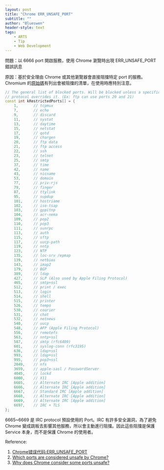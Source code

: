 ```yaml
---
layout: post
title: "Chrome ERR_UNSAFE_PORT"
subtitle: ""
author: "Blueswen"
header-style: text
tags:
    - ARTS
    - Tip
    - Web Development
---
```


問題：以 6666 port 開啟服務，使用 Chrome 瀏覽時出現 ERR_UNSAFE_PORT 錯誤訊息

原因：基於安全理由 Chrome 或其他瀏覽器會直接阻擋特定 port 的服務。Chromium 的[原始碼](https://chromium.googlesource.com/chromium/src.git/+/refs/heads/master/net/base/port_util.cc)有列出會被阻擋的清單，在使用時應特別注意。

```cpp
// The general list of blocked ports. Will be blocked unless a specific
// protocol overrides it. (Ex: ftp can use ports 20 and 21)
const int kRestrictedPorts[] = {
    1,       // tcpmux
    7,       // echo
    9,       // discard
    11,      // systat
    13,      // daytime
    15,      // netstat
    17,      // qotd
    19,      // chargen
    20,      // ftp data
    21,      // ftp access
    22,      // ssh
    23,      // telnet
    25,      // smtp
    37,      // time
    42,      // name
    43,      // nicname
    53,      // domain
    77,      // priv-rjs
    79,      // finger
    87,      // ttylink
    95,      // supdup
    101,     // hostriame
    102,     // iso-tsap
    103,     // gppitnp
    104,     // acr-nema
    109,     // pop2
    110,     // pop3
    111,     // sunrpc
    113,     // auth
    115,     // sftp
    117,     // uucp-path
    119,     // nntp
    123,     // NTP
    135,     // loc-srv /epmap
    139,     // netbios
    143,     // imap2
    179,     // BGP
    389,     // ldap
    427,     // SLP (Also used by Apple Filing Protocol)
    465,     // smtp+ssl
    512,     // print / exec
    513,     // login
    514,     // shell
    515,     // printer
    526,     // tempo
    530,     // courier
    531,     // chat
    532,     // netnews
    540,     // uucp
    548,     // AFP (Apple Filing Protocol)
    556,     // remotefs
    563,     // nntp+ssl
    587,     // smtp (rfc6409)
    601,     // syslog-conn (rfc3195)
    636,     // ldap+ssl
    993,     // ldap+ssl
    995,     // pop3+ssl
    2049,    // nfs
    3659,    // apple-sasl / PasswordServer
    4045,    // lockd
    6000,    // X11
    6665,    // Alternate IRC [Apple addition]
    6666,    // Alternate IRC [Apple addition]
    6667,    // Standard IRC [Apple addition]
    6668,    // Alternate IRC [Apple addition]
    6669,    // Alternate IRC [Apple addition]
    6697,    // IRC + TLS
};
```

6665~6669 是 IRC protocol 預設使用的 Port。IRC 有許多安全漏洞，為了避免 Chrome 變成跳板去影響其他服務，所以會主動進行阻擋。因此這些阻擋是保護 Service 本身，而不是保護 Chrome 的使用者。

Reference:

1. [Chrome错误代码:ERR_UNSAFE_PORT](https://www.applenice.net/2019/06/04/ERR-UNSAFE-PORT-On-Browser/)
2. [Which ports are considered unsafe by Chrome?](https://superuser.com/q/188058)
3. [Why does Chrome consider some ports unsafe?](https://jazzy.id.au/2012/08/23/why_does_chrome_consider_some_ports_unsafe.html)
